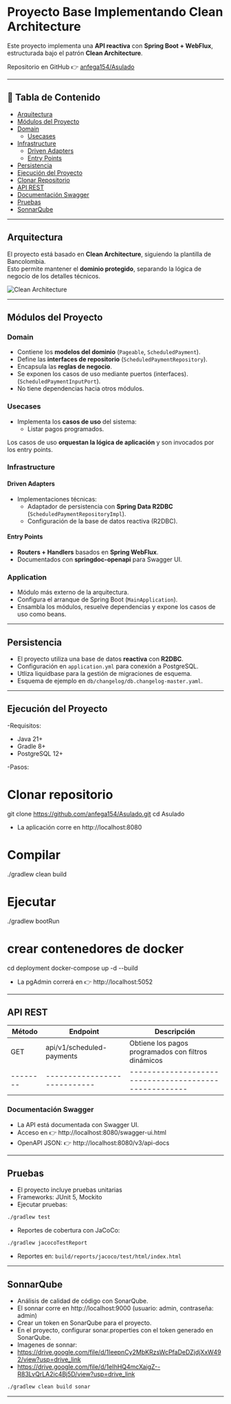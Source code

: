 # Proyecto Base Implementando Clean Architecture

Este proyecto implementa una **API reactiva** con **Spring Boot + WebFlux**, estructurada bajo el patrón **Clean Architecture**.

Repositorio en GitHub 👉 [anfega154/Asulado](https://github.com/anfega154/Asulado)

---


## 📖 Tabla de Contenido
- [Arquitectura](#arquitectura)
- [Módulos del Proyecto](#módulos-del-proyecto)
- [Domain](#domain)
  - [Usecases](#usecases)
- [Infrastructure](#infrastructure)
    - [Driven Adapters](#driven-adapters)
    - [Entry Points](#entry-points)
- [Persistencia](#persistencia)
- [Ejecución del Proyecto](#ejecución-del-proyecto)
- [Clonar Repositorio](#clonar-repositorio)
- [API REST](#api-rest)
- [Documentación Swagger](#documentación-swagger)
- [Pruebas](#pruebas)
- [SonnarQube](#sonnarqube)

---

##  Arquitectura

El proyecto está basado en **Clean Architecture**, siguiendo la plantilla de Bancolombia.  
Esto permite mantener el **dominio protegido**, separando la lógica de negocio de los detalles técnicos.

![Clean Architecture](https://miro.medium.com/max/1400/1*ZdlHz8B0-qu9Y-QO3AXR_w.png)

---

## Módulos del Proyecto

### Domain
- Contiene los **modelos del dominio** (`Pageable`, `ScheduledPayment`).
- Define las **interfaces de repositorio** (`ScheduledPaymentRepository`).
- Encapsula las **reglas de negocio**.
- Se exponen los casos de uso mediante puertos (interfaces). (`ScheduledPaymentInputPort`).
- No tiene dependencias hacia otros módulos.


### Usecases
- Implementa los **casos de uso** del sistema:
    - Listar pagos programados.

Los casos de uso **orquestan la lógica de aplicación** y son invocados por los entry points.

### Infrastructure

#### Driven Adapters
- Implementaciones técnicas:
    - Adaptador de persistencia con **Spring Data R2DBC** (`ScheduledPaymentRepositoryImpl`).
    - Configuración de la base de datos reactiva (R2DBC).
  

#### Entry Points
- **Routers + Handlers** basados en **Spring WebFlux**.
- Documentados con **springdoc-openapi** para Swagger UI.

### Application
- Módulo más externo de la arquitectura.
- Configura el arranque de Spring Boot (`MainApplication`).
- Ensambla los módulos, resuelve dependencias y expone los casos de uso como beans.

---


## Persistencia
- El proyecto utiliza una base de datos **reactiva** con **R2DBC**.
- Configuración en `application.yml` para conexión a PostgreSQL.
- Utliza liquidbase para la gestión de migraciones de esquema.
- Esquema de ejemplo en `db/changelog/db.changelog-master.yaml`.

-----

## Ejecución del Proyecto
-Requisitos:
- Java 21+
- Gradle 8+
- PostgreSQL 12+

-Pasos:
# Clonar repositorio
git clone https://github.com/anfega154/Asulado.git
cd Asulado
- La aplicación corre en http://localhost:8080

# Compilar
./gradlew clean build

# Ejecutar
./gradlew bootRun

# crear contenedores de docker
cd deployment
docker-compose up -d --build

- La pgAdmin correrá en 👉 http://localhost:5052

---
## API REST
| Método   | Endpoint                   | Descripción                                         |
|----------|----------------------------|-----------------------------------------------------|
| GET      | api/v1/scheduled-payments  | Obtiene los pagos programados con filtros dinámicos |
| -------- |----------------------------|-----------------------------------------------------|

### Documentación Swagger
- La API está documentada con Swagger UI.
- Acceso en 👉 http://localhost:8080/swagger-ui.html
- OpenAPI JSON: 👉 http://localhost:8080/v3/api-docs

----

## Pruebas
- El proyecto incluye pruebas unitarias
- Frameworks: JUnit 5, Mockito
- Ejecutar pruebas:
```bash
./gradlew test
```
- Reportes de cobertura con JaCoCo:
```bash
./gradlew jacocoTestReport
```
- Reportes en: `build/reports/jacoco/test/html/index.html`

---

## SonnarQube
- Análisis de calidad de código con SonarQube.
- El sonnar corre en http://localhost:9000 (usuario: admin, contraseña: admin)
- Crear un token en SonarQube para el proyecto.
- En el proyecto, configurar sonar.properties con el token generado en SonarQube.
- Imagenes de sonnar:
- https://drive.google.com/file/d/1IeepnCy2MbKRzsWcPfaDeDZjdjXxW492/view?usp=drive_link
- https://drive.google.com/file/d/1eIhHQ4mcXaigZ--R83LvQrLA2ic4Bj5D/view?usp=drive_link
```bash
./gradlew clean build sonar
```
----
